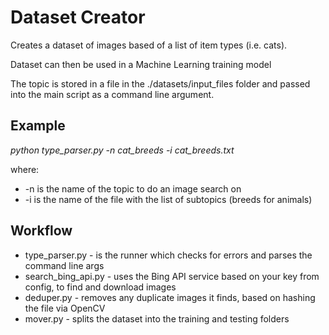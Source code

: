 # Dataset Creator
Creates a dataset of images based of a list of item types (i.e. cats).

Dataset can then be used in a Machine Learning training model

The topic is stored in a file in the ./datasets/input_files folder and passed into the main script as a command line argument.

## Example
*python type_parser.py -n cat_breeds -i cat_breeds.txt*

where:
-    -n is the name of the topic to do an image search on
-    -i is the name of the file with the list of subtopics (breeds for animals)

## Workflow
- type_parser.py - is the runner which checks for errors and parses the command line args
- search_bing_api.py - uses the Bing API service based on your key from config, to find and download images
- deduper.py - removes any duplicate images it finds, based on hashing the file via OpenCV
- mover.py - splits the dataset into the training and testing folders
